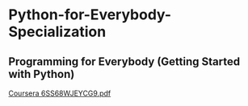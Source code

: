 # Python-for-Everybody-Specialization

## Programming for Everybody (Getting Started with Python)

[Coursera 6SS68WJEYCG9.pdf](https://github.com/YasinsaMahanama/Python-for-Everybody-Specialization/files/12828834/Coursera.6SS68WJEYCG9.pdf)
